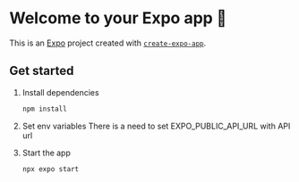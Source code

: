 # Welcome to your Expo app 👋

This is an [Expo](https://expo.dev) project created with [`create-expo-app`](https://www.npmjs.com/package/create-expo-app).

## Get started

1. Install dependencies

   ```bash
   npm install
   ```

2. Set env variables
   There is a need to set EXPO_PUBLIC_API_URL with API url   

3. Start the app

   ```bash
   npx expo start
   ```